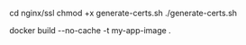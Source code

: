 



cd nginx/ssl
chmod +x generate-certs.sh
./generate-certs.sh



docker build --no-cache -t my-app-image .